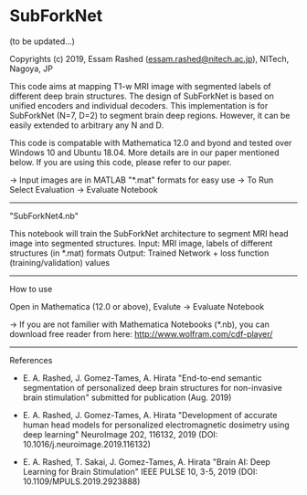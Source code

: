 # SubForkNet
(to be updated...)

Copyrights (c) 2019, Essam Rashed 
(essam.rashed@nitech.ac.jp), NITech, Nagoya, JP 

This code aims at mapping T1-w MRI image with segmented labels of different deep brain structures. The design of SubForkNet is based on unified encoders and individual decoders. This implementation is for SubForkNet (N=7, D=2) to segment brain deep regions. However, it can be easily extended to arbitrary any N and D.
 
This code is compatable with Mathematica 12.0 and byond and tested over Windows 10 and Ubuntu 18.04. More details are in our paper mentioned below. If you are using this code, please refer to our paper.

-> Input images are in MATLAB "*.mat" formats for easy use 
-> To Run Select Evaluation -> Evaluate Notebook 

-----------------------------------------------------
"SubForkNet4.nb"

This notebook will train the SubForkNet architecture to segment MRI head image into segmented structures. 
Input: MRI image, labels of different structures (in *.mat) formats
Output: Trained Network + loss function (training/validation) values


-----------------------------------------------------
How to use

Open in Mathematica (12.0 or above), Evalute -> Evaluate Notebook

-> If you are not familier with Mathematica Notebooks (*.nb), you can download free reader from here: http://www.wolfram.com/cdf-player/

-----------------------------------------------------
References

* E. A. Rashed, J. Gomez-Tames, A. Hirata
"End-to-end semantic segmentation of personalized deep brain structures for non-invasive brain stimulation"
submitted for publication (Aug. 2019)

* E. A. Rashed, J. Gomez-Tames, A. Hirata
"Development of accurate human head models for personalized electromagnetic dosimetry using deep learning"
NeuroImage 202, 116132, 2019 (DOI: 10.1016/j.neuroimage.2019.116132)

* E. A. Rashed, T. Sakai, J. Gomez-Tames, A. Hirata
"Brain AI: Deep Learning for Brain Stimulation"
IEEE PULSE 10, 3-5, 2019 (DOI: 10.1109/MPULS.2019.2923888)
